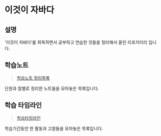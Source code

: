 # 이것이 자바다
## 설명
'이것이 자바다'를 회독하면서 공부하고 연습한 것들을 정리해서 올린 리포지터리 입니다.

## 학습노트
> [학습노트 정리목록](StudyNotes.md)</br>

단원과 절별로 정리한 노트들을 모아놓은 목록입니다.

## 학습 타임라인
> [학습타임라인](StudyLogTimeLine.md)</br>

학습기간동안 한 활동과 고찰들을 모아놓은 목록입니다.
